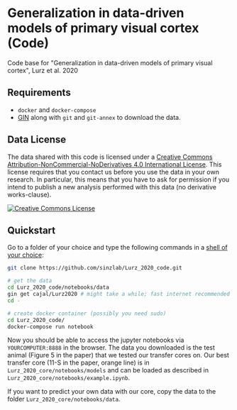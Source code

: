 # Generalization in data-driven models of primary visual cortex (Code)
Code base for "Generalization in data-driven models of primary visual cortex", Lurz et al. 2020

## Requirements

* `docker` and `docker-compose`
* [GIN](https://web.gin.g-node.org/G-Node/Info/wiki/GinCli#quickstart) along with `git` and `git-annex` to download the data. 

## Data License

The data shared with this code is licensed under a <a rel="license" href="http://creativecommons.org/licenses/by-nc-nd/4.0/">Creative Commons Attribution-NonCommercial-NoDerivatives 4.0 International License</a>. This license requires that you contact us before you use the data in your own research. In particular, this means that you have to ask for permission if you intend to publish a new analysis performed with this data (no derivative works-clause).

<a rel="license" href="http://creativecommons.org/licenses/by-nc-nd/4.0/"><img alt="Creative Commons License" style="border-width:0" src="https://i.creativecommons.org/l/by-nc-nd/4.0/88x31.png" /></a>

## Quickstart

Go to a folder of your choice and type the following commands in a [shell of your choice](https://fishshell.com/):

```bash
git clone https://github.com/sinzlab/Lurz_2020_code.git

# get the data
cd Lurz_2020_code/notebooks/data
gin get cajal/Lurz2020 # might take a while; fast internet recommended
cd -

# create docker container (possibly you need sudo)
cd Lurz_2020_code/
docker-compose run notebook
```

Now you should be able to access the jupyter notebooks via `YOURCOMPUTER:8888` in the browser. 
The data you downloaded is the test animal (Figure 5 in the paper) that we tested our transfer cores on. Our best transfer core (11-S in the paper, orange line) is in `Lurz_2020_core/notebooks/models` and can be loaded as described in `Lurz_2020_core/notebooks/example.ipynb`.

If you want to predict your own data with our core, copy the data to the folder `Lurz_2020_core/notebooks/data`.
